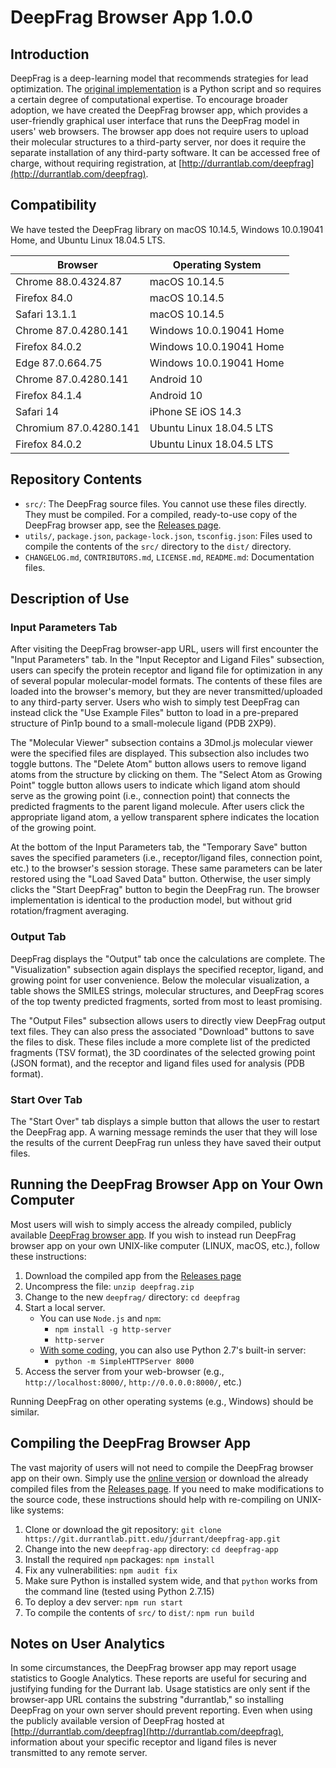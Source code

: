 # DeepFrag Browser App 1.0.0

## Introduction

DeepFrag is a deep-learning model that recommends strategies for lead
optimization. The [original
implementation](http://durrantlab.com/deepfragmodel) is a Python script and so
requires a certain degree of computational expertise. To encourage broader
adoption, we have created the DeepFrag browser app, which provides a
user-friendly graphical user interface that runs the DeepFrag model in users'
web browsers. The browser app does not require users to upload their molecular
structures to a third-party server, nor does it require the separate
installation of any third-party software. It can be accessed free of charge,
without requiring registration, at
[http://durrantlab.com/deepfrag](http://durrantlab.com/deepfrag).

## Compatibility

We have tested the DeepFrag library on macOS 10.14.5, Windows 10.0.19041 Home,
and Ubuntu Linux 18.04.5 LTS.

|Browser                |Operating System          |
|-----------------------|--------------------------|
|Chrome 88.0.4324.87    | macOS 10.14.5            |
|Firefox 84.0           | macOS 10.14.5            |
|Safari 13.1.1          | macOS 10.14.5            |
|Chrome 87.0.4280.141   | Windows 10.0.19041 Home  |
|Firefox 84.0.2         | Windows 10.0.19041 Home  |
|Edge 87.0.664.75       | Windows 10.0.19041 Home  |
|Chrome 87.0.4280.141   | Android 10               |
|Firefox 84.1.4         | Android 10               |
|Safari 14              | iPhone SE iOS 14.3       |
|Chromium 87.0.4280.141 | Ubuntu Linux 18.04.5 LTS |
|Firefox 84.0.2         | Ubuntu Linux 18.04.5 LTS |

## Repository Contents

* `src/`: The DeepFrag source files. You cannot use these files directly. They
  must be compiled. For a compiled, ready-to-use copy of the DeepFrag browser
  app, see the [Releases
  page](https://git.durrantlab.pitt.edu/jdurrant/deepfrag-app/-/releases).
* `utils/`, `package.json`, `package-lock.json`, `tsconfig.json`: Files used
  to compile the contents of the `src/` directory to the `dist/` directory.
* `CHANGELOG.md`, `CONTRIBUTORS.md`, `LICENSE.md`, `README.md`: Documentation
  files.

## Description of Use

### Input Parameters Tab

After visiting the DeepFrag browser-app URL, users will first encounter the
"Input Parameters" tab. In the "Input Receptor and Ligand Files" subsection,
users can specify the protein receptor and ligand file for optimization in any
of several popular molecular-model formats. The contents of these files are
loaded into the browser's memory, but they are never transmitted/uploaded to
any third-party server. Users who wish to simply test DeepFrag can instead
click the "Use Example Files" button to load in a pre-prepared structure of
Pin1p bound to a small-molecule ligand (PDB 2XP9).

The "Molecular Viewer" subsection contains a 3Dmol.js molecular viewer were
the specified files are displayed. This subsection also includes two toggle
buttons. The "Delete Atom" button allows users to remove ligand atoms from the
structure by clicking on them. The "Select Atom as Growing Point" toggle
button allows users to indicate which ligand atom should serve as the growing
point (i.e., connection point) that connects the predicted fragments to the
parent ligand molecule. After users click the appropriate ligand atom, a
yellow transparent sphere indicates the location of the growing point.

At the bottom of the Input Parameters tab, the "Temporary Save" button saves
the specified parameters (i.e., receptor/ligand files, connection point, etc.)
to the browser's session storage. These same parameters can be later restored
using the "Load Saved Data" button. Otherwise, the user simply clicks the
"Start DeepFrag" button to begin the DeepFrag run. The browser implementation
is identical to the production model, but without grid rotation/fragment
averaging.

### Output Tab

DeepFrag displays the "Output" tab once the calculations are complete. The
"Visualization" subsection again displays the specified receptor, ligand, and
growing point for user convenience. Below the molecular visualization, a table
shows the SMILES strings, molecular structures, and DeepFrag scores of the top
twenty predicted fragments, sorted from most to least promising.

The "Output Files" subsection allows users to directly view DeepFrag output
text files. They can also press the associated "Download" buttons to save the
files to disk. These files include a more complete list of the predicted
fragments (TSV format), the 3D coordinates of the selected growing point (JSON
format), and the receptor and ligand files used for analysis (PDB format).

### Start Over Tab

The "Start Over" tab displays a simple button that allows the user to restart
the DeepFrag app. A warning message reminds the user that they will lose the
results of the current DeepFrag run unless they have saved their output files.

## Running the DeepFrag Browser App on Your Own Computer

Most users will wish to simply access the already compiled, publicly available
[DeepFrag browser app](http://durrantlab.com/deepfrag). If you wish to instead
run DeepFrag browser app on your own UNIX-like computer (LINUX, macOS, etc.),
follow these instructions:

1. Download the compiled app from the [Releases
   page](https://git.durrantlab.pitt.edu/jdurrant/deepfrag-app/-/releases)
2. Uncompress the file: `unzip deepfrag.zip`
3. Change to the new `deepfrag/` directory: `cd deepfrag`
4. Start a local server.
   * You can use `Node.js` and `npm`:
     * `npm install -g http-server`
     * `http-server`
   * [With some
     coding](https://curiousprog.com/2018/10/08/serving-webassembly-files-with-a-development-web-server/),
     you can also use Python 2.7's built-in server:
     * `python -m SimpleHTTPServer 8000`
5. Access the server from your web-browser (e.g., `http://localhost:8000/`,
   `http://0.0.0.0:8000/`, etc.)

Running DeepFrag on other operating systems (e.g., Windows) should be similar.

## Compiling the DeepFrag Browser App

The vast majority of users will not need to compile the DeepFrag browser app
on their own. Simply use the [online version](http://durrantlab.com/deepfrag)
or download the already compiled files from the [Releases
page](https://git.durrantlab.pitt.edu/jdurrant/deepfrag-app/-/releases). If
you need to make modifications to the source code, these instructions should
help with re-compiling on UNIX-like systems:

1. Clone or download the git repository: `git clone https://git.durrantlab.pitt.edu/jdurrant/deepfrag-app.git`
2. Change into the new `deepfrag-app` directory: `cd deepfrag-app`
3. Install the required `npm` packages: `npm install`
4. Fix any vulnerabilities: `npm audit fix`
5. Make sure Python is installed system wide, and that `python` works from the
   command line (tested using Python 2.7.15)
6. To deploy a dev server: `npm run start`
7. To compile the contents of `src/` to `dist/`: `npm run build`

## Notes on User Analytics

In some circumstances, the DeepFrag browser app may report usage statistics to
Google Analytics. These reports are useful for securing and justifying funding
for the Durrant lab. Usage statistics are only sent if the browser-app URL
contains the substring "durrantlab," so installing DeepFrag on your own server
should prevent reporting. Even when using the publicly available version of
DeepFrag hosted at
[http://durrantlab.com/deepfrag](http://durrantlab.com/deepfrag), information
about your specific receptor and ligand files is never transmitted to any
remote server.
